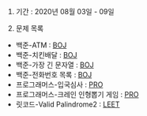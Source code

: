 1. 기간 : 2020년 08월 03일 - 09일

2. 문제 목록
* 백준-ATM : [BOJ](https://www.acmicpc.net/problem/11399)
* 백준-치킨배달 : [BOJ](https://www.acmicpc.net/problem/15686)
* 백준-가장 긴 문자열 : [BOJ](https://www.acmicpc.net/problem/3033)
* 백준-전화번호 목록 : [BOJ](https://www.acmicpc.net/problem/5052)
* 프로그래머스-입국심사 : [PRO](https://programmers.co.kr/learn/courses/30/lessons/43238)
* 프로그래머스-크레인 인형뽑기 게임 : [PRO](https://programmers.co.kr/learn/courses/30/lessons/64061)
* 릿코드-Valid Palindrome2 : [LEET](https://leetcode.com/problems/valid-palindrome-ii/)
